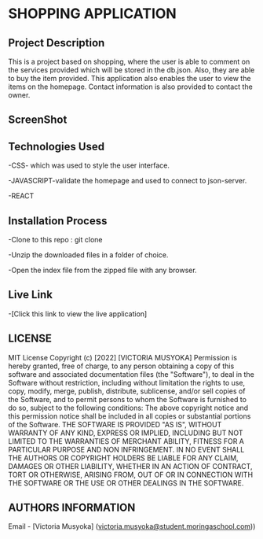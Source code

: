 # SHOPPING APPLICATION
## Project Description
This is a project based on shopping, where the user is able to comment on the services provided which will be stored in the db.json. Also, they are able to buy the item provided. This application also enables the user to view the items on the homepage. Contact information is also provided to contact the owner.

## ScreenShot

## Technologies Used
 
 -CSS- which was used to style the user interface.

 -JAVASCRIPT-validate the homepage and used to connect to json-server.

 -REACT



## Installation Process
-Clone to this repo : git clone 

-Unzip the downloaded files in a folder of choice.

-Open the index file from the zipped file with any browser.

## Live Link

-[Click this link to view the live application]  
## LICENSE

MIT License
Copyright (c) [2022] [VICTORIA MUSYOKA]
Permission is hereby granted, free of charge, to any person obtaining a copy of this software and associated documentation files (the "Software"), to deal in the Software without restriction, including without limitation the rights to use, copy, modify, merge, publish, distribute, sublicense, and/or sell copies of the Software, and to permit persons to whom the Software is furnished to do so, subject to the following conditions:
The above copyright notice and this permission notice shall be included in all copies or substantial portions of the Software.
THE SOFTWARE IS PROVIDED "AS IS", WITHOUT WARRANTY OF ANY KIND, EXPRESS OR IMPLIED, INCLUDING BUT NOT LIMITED TO THE WARRANTIES OF MERCHANT ABILITY, FITNESS FOR A PARTICULAR PURPOSE AND NON INFRINGEMENT. IN NO EVENT SHALL THE AUTHORS OR COPYRIGHT HOLDERS BE LIABLE FOR ANY CLAIM, DAMAGES OR OTHER LIABILITY, WHETHER IN AN ACTION OF CONTRACT, TORT OR OTHERWISE, ARISING FROM, OUT OF OR IN CONNECTION WITH THE SOFTWARE OR THE USE OR OTHER DEALINGS IN THE SOFTWARE.

## AUTHORS INFORMATION

Email - [Victoria Musyoka] (victoria.musyoka@student.moringaschool.com))
